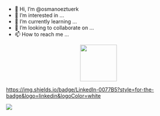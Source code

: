 - 👋 Hi, I’m @osmanoeztuerk
- 👀 I’m interested in ...
- 🌱 I’m currently learning ...
- 💞️ I’m looking to collaborate on ...
- 📫 How to reach me ...

<!---
osmanoeztuerk/osmanoeztuerk is a ✨ special ✨ repository because its `README.md` (this file) appears on your GitHub profile.
You can click the Preview link to take a look at your changes.
--->
<div id="header" align="center">
  <img src="https://media.giphy.com/media/M9gbBd9nbDrOTu1Mqx/giphy.gif" width="100"/>
</div>

https://img.shields.io/badge/LinkedIn-0077B5?style=for-the-badge&logo=linkedin&logoColor=white

<img src="https://komarev.com/ghpvc/?username=osmanoeztuerk&style=flat-square&color=blue" alt=""/>

<div id="badges">
  <a href="[your-linkedin-URL](https://www.linkedin.com/in/osmanoztuerk/)">
    <img src="https://img.shields.io/badge/LinkedIn-0077B5?style=for-the-badge&logo=linkedin&logoColor=white"/>
  </a>
</div>
